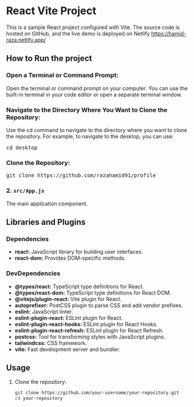# React Vite Project

This is a sample React project configured with Vite. The source code is hosted on GitHub, and the live demo is deployed on Netlify https://hamid-raza.netlify.app/

## How to Run the project

### Open a Terminal or Command Prompt:
Open the terminal or command prompt on your computer. You can use the built-in terminal in your code editor or open a separate terminal window.

### Navigate to the Directory Where You Want to Clone the Repository:

Use the cd command to navigate to the directory where you want to clone the repository. For example, to navigate to the desktop, you can use:
<pre>cd desktop</pre>

### Clone the Repository:
<pre>git clone https://github.com/razahamid91/profile</pre>

### 2. `src/App.js`

The main application component.

## Libraries and Plugins

### Dependencies

- **react:** JavaScript library for building user interfaces.
- **react-dom:** Provides DOM-specific methods.

### DevDependencies

- **@types/react:** TypeScript type definitions for React.
- **@types/react-dom:** TypeScript type definitions for React DOM.
- **@vitejs/plugin-react:** Vite plugin for React.
- **autoprefixer:** PostCSS plugin to parse CSS and add vendor prefixes.
- **eslint:** JavaScript linter.
- **eslint-plugin-react:** ESLint plugin for React.
- **eslint-plugin-react-hooks:** ESLint plugin for React Hooks.
- **eslint-plugin-react-refresh:** ESLint plugin for React Refresh.
- **postcss:** Tool for transforming styles with JavaScript plugins.
- **tailwindcss:** CSS framework.
- **vite:** Fast development server and bundler.

## Usage

1. Clone the repository:

   ```bash
   git clone https://github.com/your-username/your-repository.git
   cd your-repository
